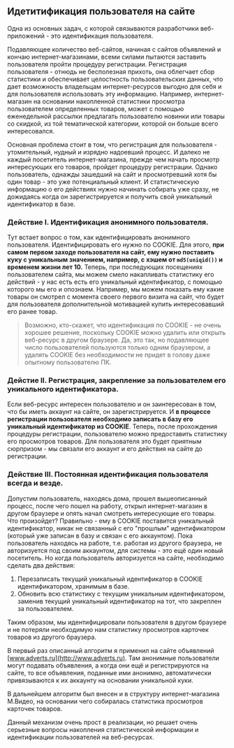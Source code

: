 ## Идетитификация пользователя на сайте

Одна из основных задач, с которой связываются разработчики веб-приложений - это идентификация пользователя.

Подавляющее количество веб-сайтов, начиная с сайтов объявлений и кончаю интернет-магазинами, всеми силами пытаются заставить пользователя пройти процедуру регистрации. Регистрация пользователя - отнюдь не бесполезная прихоть, она облегчает сбор статистики и обеспечивает целостность пользовательских данных, что дает возможность владельцам интернет-ресурсов выгодно для себя и для пользователя использовать эту информацию. Например, интернет-магазин на основании накопленной статистики просмотра пользователем определенных товаров, может с помощью еженедельной рассылки предлагать пользователю новинки или товары со скидкой, из той тематической категории, которой он больше всего интересовался.

Основная проблема стоит в том, что регистрация для пользователя - утомительный, нудный и изрядно надоевший процесс. И далеко не каждый посетитель интернет-магазина, прежде чем начать просмотр интересующих его товаров, пройдет процедуру регистрации. Однако пользователь, однажды зашедший на сайт и просмотревший хотя бы один товар - это уже потенциальный клиент. И статистическую информацию о его действиях нужно начинать собирать уже сразу, не дожидаясь когда он зарегистрируется и получить свой уникальный идентификатор в базе.

### Действие I. Идентификация анонимного пользователя.

Тут встает вопрос о том, как идентифицировать анонимного пользователя. Идентифицировать его нужно по COOKIE. Для этого, **при самом первом заходе пользователя на сайт, ему нужно поставить куку с уникальным значением, например, с хэшем от ``md5(uniqid())`` и временем жизни лет 10.** Теперь, при последующих посещениях пользователем сайта, мы можем смело накапливать статистику его действий - у нас есть есть его уникальный идентификатор, с помощью которого мы его и опознаем. Например, мы можем показать ему какие товары он смотрел с момента своего первого визита на сайт, что будет для пользователя дополнительной мотивацией купить интересовавший его ранее товар.

> Возможно, кто-скажет, что идентификация по COOKIE - не очень хорошее решение, поскольку COOKIE можно удалить или открыть веб-ресурс в другом браузере. Да, это так, но подавляющее число пользователей пользуются только одним браузером, а удалять COOKIE без необходимости не придет в голову даже опытному пользователю ПК.

### Дейстие II. Регистрация, закрепление за пользователем его уникального идентификатора.

Если веб-ресурс интересен пользователю и он заинтересован в том, что бы иметь аккаунт на сайте, он зарегистрируется. И **в процессе регистрации пользователя необходимо записать в базу его уникальный идентификатор из COOKIE**. Теперь, после прохождения процедуры регистрации, пользователю можно предоставить статистику его просмотров товаров. Для пользователя это будет приятным сюрпризом - мы связали его аккаунт и его действия на сайте до регистрации.

### Действие III. Постоянная идентификация пользователя всегда и везде.

Допустим пользователь, находясь дома, прошел вышеописанный процесс, после чего пошел на работу, открыл интернет-магазин в другом браузере и опять начал смотреть интересующие его товары. Что произойдет? Правильно - ему в COOKIE поставится уникальный идентификатор, никак не связанный с его "прошлым" идентификатором (который уже записан в базу и связан с его аккаунтом). Пока пользователь находясь на работе, т.е. работая из другого браузера, не авторизуется под своим аккаунтом, для системы - это ещё один новый посетитель. Но когда пользователь авторизуется на сайте, необходимо сделать два действия:

1. Перезаписать текущий уникальный идентификатор в COOKIE идентификатором, хранимым в базе.
2. Обновить всю статистику с текущим уникальным идентификатором, заменив текущий уникальный идентификатор на тот, что закреплен за пользователем.

Таким образом, мы идентифицировали пользователя в другом браузере и не потеряли необходимую нам статистику просмотров карточек товаров из другого браузера.

В первый раз описанный алгоритм я применил на сайте объявлений [www.adverts.ru](http://www.adverts.ru). Там анонимные пользователи могут подавать объявления, а когда они ещё и регистрируются на сайте, то все объявления, поданные ими анонимно, автоматически привязываются к их аккаунту на основании уникальной куки.

В дальнейшем алгоритм был внесен и в структуру интернет-магазина М.Видео, на основании чего собиралась статистика просмотров карточек товаров.

Данный механизм очень прост в реализации, но решает очень серьезные вопросы накопления статистической информации и идентификации пользователей на веб-ресурсах.
